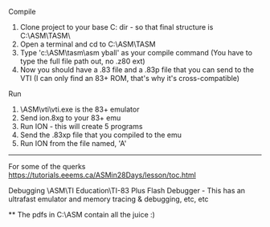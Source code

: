 Compile                                  
 1.  Clone project to your base C: dir - so that final structure is C:\ASM\TASM\
 2.  Open a terminal and cd to C:\ASM\TASM
 3.  Type 'c:\ASM\tasm\asm yball' as your compile command   (You have to type the full file path out, no .z80 ext)
 4.  Now you should have a .83 file and a .83p file that you can send to the VTI (I can only find an 83+ ROM, that's why it's cross-compatible)

Run
 1.  \ASM\vti\vti.exe is the 83+ emulator
 1.  Send ion.8xg to your 83+ emu   
 2.  Run ION - this will create 5 programs 
 3.  Send the .83xp file that you compiled to the emu
 4.  Run ION from the file named, 'A'

------------------------------------------------------------------------------
For some of the querks
  https://tutorials.eeems.ca/ASMin28Days/lesson/toc.html
  
Debugging
  \ASM\TI Education\TI-83 Plus Flash Debugger - This has an ultrafast emulator and memory tracing & debugging, etc, etc

**  The pdfs in C:\ASM contain all the juice :)


